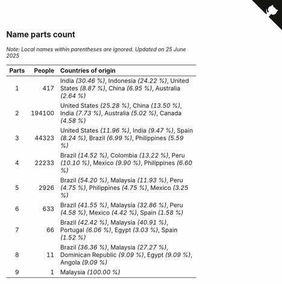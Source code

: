 ## Name parts count

*Note: Local names within parentheses are ignored.*
*Updated on 25 June 2025*

| Parts | People | Countries of origin |
| :--: | ---: | :--- |
| 1 | 417 | India *(30.46 %)*, Indonesia *(24.22 %)*, United States *(8.87 %)*, China *(6.95 %)*, Australia *(2.64 %)* |
| 2 | 194100 | United States *(25.28 %)*, China *(13.50 %)*, India *(7.73 %)*, Australia *(5.02 %)*, Canada *(4.58 %)* |
| 3 | 44323 | United States *(11.96 %)*, India *(9.47 %)*, Spain *(8.24 %)*, Brazil *(6.99 %)*, Philippines *(5.59 %)* |
| 4 | 22233 | Brazil *(14.52 %)*, Colombia *(13.22 %)*, Peru *(10.10 %)*, Mexico *(9.90 %)*, Philippines *(6.60 %)* |
| 5 | 2926 | Brazil *(54.20 %)*, Malaysia *(11.93 %)*, Peru *(4.75 %)*, Philippines *(4.75 %)*, Mexico *(3.25 %)* |
| 6 | 633 | Brazil *(41.55 %)*, Malaysia *(32.86 %)*, Peru *(4.58 %)*, Mexico *(4.42 %)*, Spain *(1.58 %)* |
| 7 | 66 | Brazil *(42.42 %)*, Malaysia *(40.91 %)*, Portugal *(6.06 %)*, Egypt *(3.03 %)*, Spain *(1.52 %)* |
| 8 | 11 | Brazil *(36.36 %)*, Malaysia *(27.27 %)*, Dominican Republic *(9.09 %)*, Egypt *(9.09 %)*, Angola *(9.09 %)* |
| 9 | 1 | Malaysia *(100.00 %)* |


<a href="https://github.com/JustinTimeCuber/wca_statistics" class="github-corner" aria-label="View source on Github"><svg width="80" height="80" viewBox="0 0 250 250" style="fill:#151513; color:#fff; position: absolute; top: 0; border: 0; right: 0;" aria-hidden="true"><path d="M0,0 L115,115 L130,115 L142,142 L250,250 L250,0 Z"></path><path d="M128.3,109.0 C113.8,99.7 119.0,89.6 119.0,89.6 C122.0,82.7 120.5,78.6 120.5,78.6 C119.2,72.0 123.4,76.3 123.4,76.3 C127.3,80.9 125.5,87.3 125.5,87.3 C122.9,97.6 130.6,101.9 134.4,103.2" fill="currentColor" style="transform-origin: 130px 106px;" class="octo-arm"></path><path d="M115.0,115.0 C114.9,115.1 118.7,116.5 119.8,115.4 L133.7,101.6 C136.9,99.2 139.9,98.4 142.2,98.6 C133.8,88.0 127.5,74.4 143.8,58.0 C148.5,53.4 154.0,51.2 159.7,51.0 C160.3,49.4 163.2,43.6 171.4,40.1 C171.4,40.1 176.1,42.5 178.8,56.2 C183.1,58.6 187.2,61.8 190.9,65.4 C194.5,69.0 197.7,73.2 200.1,77.6 C213.8,80.2 216.3,84.9 216.3,84.9 C212.7,93.1 206.9,96.0 205.4,96.6 C205.1,102.4 203.0,107.8 198.3,112.5 C181.9,128.9 168.3,122.5 157.7,114.1 C157.9,116.9 156.7,120.9 152.7,124.9 L141.0,136.5 C139.8,137.7 141.6,141.9 141.8,141.8 Z" fill="currentColor" class="octo-body"></path></svg></a><style>.github-corner:hover .octo-arm{animation:octocat-wave 560ms ease-in-out}@keyframes octocat-wave{0%,100%{transform:rotate(0)}20%,60%{transform:rotate(-25deg)}40%,80%{transform:rotate(10deg)}}@media (max-width:500px){.github-corner:hover .octo-arm{animation:none}.github-corner .octo-arm{animation:octocat-wave 560ms ease-in-out}}</style>
